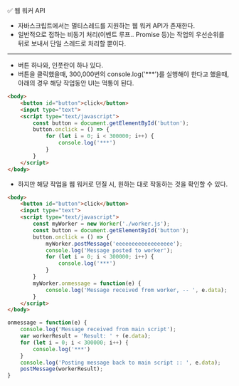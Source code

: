 ✅ 웹 워커 API
* 자바스크립트에서는 멀티스레드를 지원하는 웹 워커 API가 존재한다.
* 일반적으로 접하는 비동기 처리(이벤트 루프.. Promise 등)는 작업의 우선순위를 뒤로 보내서 단일 스레드로 처리할 뿐이다.
<hr />

* 버튼 하나와, 인풋란이 하나 있다.
* 버튼을 클릭했을때, 300,000번의 console.log('***')를 실행해야 한다고 했을때, 아래의 경우 해당 작업동안 UI는 먹통이 된다.
```html
<body>
    <button id="button">click</button>
    <input type="text">
    <script type="text/javascript">
        const button = document.getElementById('button');
        button.onclick = () => {
            for (let i = 0; i < 300000; i++) {
                console.log('***')
            }
        }
    </script>
</body>
```
* 하지만 해당 작업을 웹 워커로 던질 시, 원하는 대로 작동하는 것을 확인할 수 있다.
```html
<body>
    <button id="button">click</button>
    <input type="text">
    <script type="text/javascript">
        const myWorker = new Worker('./worker.js');
        const button = document.getElementById('button');
        button.onclick = () => {
            myWorker.postMessage('eeeeeeeeeeeeeeeeee');
            console.log('Message posted to worker');
            for (let i = 0; i < 300000; i++) {
                console.log('***')
            }
        }
        myWorker.onmessage = function(e) {
            console.log('Message received from worker, -- ', e.data);
        }
    </script>
</body>
```
```javascript
onmessage = function(e) {
    console.log('Message received from main script');
    var workerResult = 'Result: ' + (e.data);
    for (let i = 0; i < 300000; i++) {
        console.log('***')
    }
    console.log('Posting message back to main script :: ', e.data);
    postMessage(workerResult);
}
```